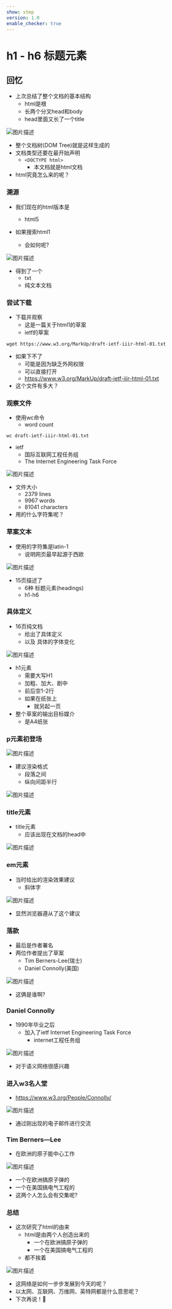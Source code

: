 ```yaml
---
show: step
version: 1.0
enable_checker: true
---
```


# h1 - h6 标题元素

## 回忆

- 上次总结了整个文档的基本结构
	- html是根
	- 长两个分叉head和body
	- head里面又长了一个title

![图片描述](https://doc.shiyanlou.com/courses/uid1190679-20221206-1670326245689)

- 整个文档树(DOM Tree)就是这样生成的
- 文档类型还要在最开始声明
	- `<DOCTYPE html>`
		- 本文档就是html文档
- html究竟怎么来的呢？

### 溯源

- 我们现在的html版本是
	- html5

- 如果搜索html1
	- 会如何呢?

![图片描述](https://doc.shiyanlou.com/courses/uid1190679-20240702-1719923522310)

- 得到了一个
	- txt
	- 纯文本文档

### 尝试下载


- 下载并观察
	- 这是一篇关于html1的草案
	- ietf的草案

```
wget https://www.w3.org/MarkUp/draft-ietf-iiir-html-01.txt
```


- 如果下不了
	- 可能是因为缺乏外网权限
	- 可以直接打开
	- https://www.w3.org/MarkUp/draft-ietf-iiir-html-01.txt
- 这个文件有多大？

### 观察文件

- 使用wc命令
	- word count

```
wc draft-ietf-iiir-html-01.txt
```

- ietf
	- 国际互联网工程任务组
	- The Internet Engineering Task Force

![图片描述](https://doc.shiyanlou.com/courses/uid1190679-20240702-1719923635942)

- 文件大小
	- 2379 lines
	- 9967 words
	- 81041 characters
- 用的什么字符集呢？

### 草案文本

- 使用的字符集是latin-1
	- 说明网页最早起源于西欧

![图片描述](https://doc.shiyanlou.com/courses/uid1190679-20240702-1719925448734)

- 15页描述了
	- 6种 标题元素(headings)
	- h1-h6

### 具体定义

- 16页纯文档
	- 给出了具体定义
	- 以及 具体的字体变化

![图片描述](https://doc.shiyanlou.com/courses/uid1190679-20240702-1719925596712)

- h1元素
	- 需要大写H1
	- 加粗、加大、剧中
	- 前后空1-2行
	- 如果在纸张上
		- 就另起一页
- 整个草案的输出目标媒介
	- 是A4纸张

### p元素初登场

![图片描述](https://doc.shiyanlou.com/courses/uid1190679-20240702-1719925847095)

- 建议渲染格式
	- 段落之间
	- 纵向间距半行

![图片描述](https://doc.shiyanlou.com/courses/uid1190679-20240702-1719925861135)

### title元素

- title元素
	-  应该出现在文档的head中

![图片描述](https://doc.shiyanlou.com/courses/uid1190679-20240702-1719925939263)

### em元素

- 当时给出的渲染效果建议
	- 斜体字

![图片描述](https://doc.shiyanlou.com/courses/uid1190679-20240702-1719926035979)

- 显然浏览器遵从了这个建议

### 落款

- 最后是作者署名
- 两位作者提出了草案
	- Tim  Berners-Lee(瑞士)
	- Daniel Connolly(美国)

![图片描述](https://doc.shiyanlou.com/courses/uid1190679-20240702-1719926256154)

- 这俩是谁啊?

### Daniel Connolly

- 1990年毕业之后
	- 加入了ietf Internet Engineering Task Force	
		- internet工程任务组 

![图片描述](https://doc.shiyanlou.com/courses/uid1190679-20240702-1719927313707)

- 对于语义网络很感兴趣

### 进入w3名人堂

- https://www.w3.org/People/Connolly/

![图片描述](https://doc.shiyanlou.com/courses/uid1190679-20240702-1719926973205)

- 通过刚出现的电子邮件进行交流

### Tim Berners—Lee

- 在欧洲的原子能中心工作

![图片描述](https://doc.shiyanlou.com/courses/uid1190679-20240702-1719927522003)

- 一个在欧洲搞原子弹的
- 一个在美国搞电气工程的
- 这两个人怎么会有交集呢?

### 总结 
- 这次研究了html的由来
	- html是由两个人创造出来的
		- 一个在欧洲搞原子弹的
		- 一个在美国搞电气工程的
	- 都不挨着

![图片描述](https://doc.shiyanlou.com/courses/uid1190679-20240729-1722240665359)

- 这网络是如何一步步发展到今天的呢？
- 以太网、互联网、万维网、英特网都是什么意思呢？
- 下次再说！👋
